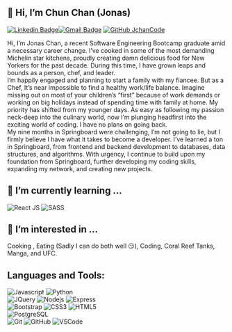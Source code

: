 ## 👋 Hi, I’m Chun Chan (Jonas)
 [![Linkedin Badge](https://img.shields.io/badge/-jonaschan-blue?style=flat&logo=linkedin)](https://www.linkedin.com/in/jonaschan/)[![Gmail Badge](https://img.shields.io/badge/-JChanCode@gmail.com-c14438?style=flat-square&logo=Gmail&logoColor=white&link=mailto:JChanCode@gmail.com)](mailto:JChanCode@gmail.com)
 [![GitHub JchanCode](https://img.shields.io/github/followers/JchanCode?label=follow&style=social)](https://github.com/JchanCode)
 

  Hi, I’m Jonas Chan, a recent Software Engineering Bootcamp graduate amid a necessary career change. 
I’ve cooked in some of the most demanding Michelin star kitchens, proudly creating damn delicious food for New Yorkers for the past decade.
During this time, I have grown leaps and bounds as a person, chef, and leader.
<br>
  I’m happily engaged and planning to start a family with my fiancee. But as a Chef, It’s near impossible to find a healthy work/life balance. 
Imagine missing out on most of your children’s “first” because of work demands or working on big holidays instead of spending time with family at home. 
My priority has shifted from my younger days. As easy as following my passion neck-deep into the culinary world, now I’m plunging headfirst into the exciting world of coding. I have no plans on going back.
<br>
  My nine months in Springboard were challenging, I’m not going to lie, but I firmly believe I have what it takes to become a developer. I’ve learned a ton in Springboard, from frontend and backend development to databases, data structures, and algorithms. With urgency, I continue to build upon my foundation from Springboard, further developing my coding skills, expanding my network, and creating new projects.
 


## 🌱 I’m currently learning ...
![React JS](https://img.shields.io/badge/-ReactJS-black?style=flat-square&logo=react)
![SASS](https://img.shields.io/badge/Sass-CC6699?style=for-the-badge&logo=sass&logoColor=white)

## 👀 I’m interested in ...
Cooking , Eating (Sadly I can do both well :smirk:), Coding, Coral Reef Tanks, Manga, and UFC.

## Languages and Tools:
  ![Javascript](https://img.shields.io/badge/JavaScript-323330?style=for-the-badge&logo=javascript&logoColor=F7DF1E)
  ![Python](https://img.shields.io/badge/-Python-black?style=flat-square&logo=python)
<br>
  ![JQuery](http://img.shields.io/badge/-JQuery-black?style=flat-square&logo=jquery)
  ![Nodejs](https://img.shields.io/badge/-NodeJS-black?style=flat-square&logo=Node.js)
  ![Express](https://img.shields.io/badge/-Express-black?style=flat-square&logo=express)
<br>
  ![Bootstrap](https://img.shields.io/badge/-Bootstrap-563D7C?style=flat-square&logo=bootstrap)
  ![CSS3](https://img.shields.io/badge/-CSS3-1572B6?style=flat-square&logo=css3)
  ![HTML5](https://img.shields.io/badge/-HTML5-E34F26?style=flat-square&logo=html5&logoColor=white)
<br>
  ![PostgreSQL](http://img.shields.io/badge/-PostgreSQL-black?style=flat-square&logo=postgresql)
<br>
  ![Git](https://img.shields.io/badge/-Git-black?style=flat-square&logo=git)
  ![GitHub](https://img.shields.io/badge/-GitHub-181717?style=flat-square&logo=github)
  ![VSCode](https://img.shields.io/badge/-VS_Code-007ACC?style=flat-square&logo=visual-studio-code)  
<!---
JchanCode/JchanCode is a ✨ special ✨ repository because its `README.md` (this file) appears on your GitHub profile.
You can click the Preview link to take a look at your changes.
--->
